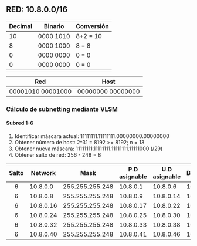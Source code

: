 ## RED: 10.8.0.0/16

| Decimal | Binario   | Conversión |
| ------- | --------- | ---------- |
| 10      | 0000 1010 | 8+2 = 10   |
| 8       | 0000 1000 | 8 = 8      |
| 0       | 0000 0000 | 0 = 0      |
| 0       | 0000 0000 | 0 = 0      |


| Red               | Host              |
| ----------------- | ----------------- |
| 00001010 00001000 | 00000000 00000000 |



### Cálculo de subnetting mediante VLSM

#### Subred 1-6

1. Identificar máscara actual: 11111111.11111111.00000000.00000000
2. Obtener número de host: 2^31 = 8192 >= 8192; n = 13
3. Obtener nueva máscara: 11111111.11111111.11111111.11111000 (/29)
4. Obtener salto de red: 256 - 248 = 8

| Salto | Network   | Mask            | P.D asignable | U.D asignable | Broadcast | Host totales | Cantidad de host |
| :---: | --------- | --------------- | ------------- | ------------- | --------- | :----------: | :--------------: |
|   6   | 10.8.0.0  | 255.255.255.248 | 10.8.0.1      | 10.8.0.6      | 10.8.0.7  |      8       |        6         |
|   6   | 10.8.0.8  | 255.255.255.248 | 10.8.0.9      | 10.8.0.14     | 10.8.0.15 |      8       |        6         |
|   6   | 10.8.0.16 | 255.255.255.248 | 10.8.0.17     | 10.8.0.22     | 10.8.0.23 |      8       |        6         |
|   6   | 10.8.0.24 | 255.255.255.248 | 10.8.0.25     | 10.8.0.30     | 10.8.0.31 |      8       |        6         |
|   6   | 10.8.0.32 | 255.255.255.248 | 10.8.0.33     | 10.8.0.38     | 10.8.0.39 |      8       |        6         |
|   6   | 10.8.0.40 | 255.255.255.248 | 10.8.0.41     | 10.8.0.46     | 10.8.0.47 |      8       |        6         |